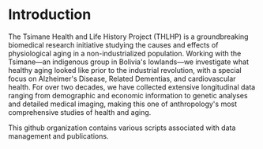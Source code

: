 # Introduction
The Tsimane Health and Life History Project (THLHP) is a groundbreaking biomedical research initiative studying the causes and effects of physiological aging in a non-industrialized population.
Working with the Tsimane—an indigenous group in Bolivia's lowlands—we investigate what healthy aging looked like prior to the industrial revolution, with a special focus on Alzheimer's Disease, Related Dementias, and cardiovascular health.
For over two decades, we have collected extensive longitudinal data ranging from demographic and economic information to genetic analyses and detailed medical imaging, making this one of anthropology's most comprehensive studies of health and aging.

This github organization contains various scripts associated with data management and publications. 
